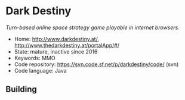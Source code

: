 # Dark Destiny

_Turn-based online space strategy game playable in internet browsers._

- Home: http://www.darkdestiny.at/, http://www.thedarkdestiny.at/portalApp/#/
- State: mature, inactive since 2016
- Keywords: MMO
- Code repository: https://svn.code.sf.net/p/darkdestiny/code/ (svn)
- Code language: Java

## Building

